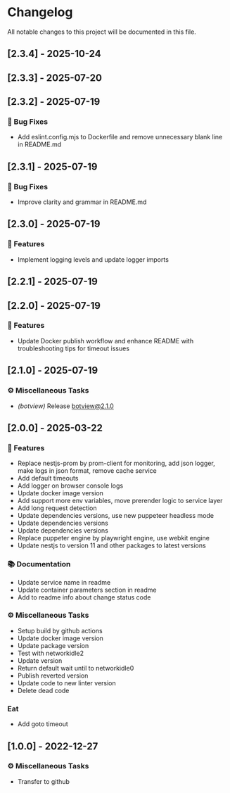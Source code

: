 # Changelog

All notable changes to this project will be documented in this file.

## [2.3.4] - 2025-10-24

## [2.3.3] - 2025-07-20

## [2.3.2] - 2025-07-19

### 🐛 Bug Fixes

- Add eslint.config.mjs to Dockerfile and remove unnecessary blank line in README.md

## [2.3.1] - 2025-07-19

### 🐛 Bug Fixes

- Improve clarity and grammar in README.md

## [2.3.0] - 2025-07-19

### 🚀 Features

- Implement logging levels and update logger imports

## [2.2.1] - 2025-07-19

## [2.2.0] - 2025-07-19

### 🚀 Features

- Update Docker publish workflow and enhance README with troubleshooting tips for timeout issues

## [2.1.0] - 2025-07-19

### ⚙️ Miscellaneous Tasks

- *(botview)* Release botview@2.1.0

## [2.0.0] - 2025-03-22

### 🚀 Features

- Replace nestjs-prom by prom-client for monitoring, add json logger, make logs in json format, remove cache service
- Add default timeouts
- Add logger on browser console logs
- Update docker image version
- Add support more env variables, move prerender logic to service layer
- Add long request detection
- Update dependencies versions, use new puppeteer headless mode
- Update dependencies versions
- Update dependencies versions
- Replace puppeter engine by playwright engine, use webkit engine
- Update nestjs to version 11 and other packages to latest versions

### 📚 Documentation

- Update service name in readme
- Update container parameters section in readme
- Add to readme info about change status code

### ⚙️ Miscellaneous Tasks

- Setup build by github actions
- Update docker image version
- Update package version
- Test with networkidle2
- Update version
- Return default wait until to networkidle0
- Publish reverted version
- Update code to new linter version
- Delete dead code

### Eat

- Add goto timeout

## [1.0.0] - 2022-12-27

### ⚙️ Miscellaneous Tasks

- Transfer to github

<!-- generated by git-cliff -->

